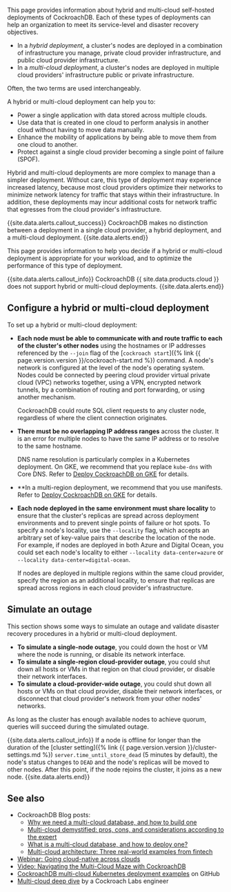 This page provides information about hybrid and multi-cloud self-hosted deployments of CockroachDB. Each of these types of deployments can help an organization to meet its service-level and disaster recovery objectives.

- In a _hybrid deployment_, a cluster's nodes are deployed in a combination of infrastructure you manage, private cloud provider infrastructure, and public cloud provider infrastructure.
- In a _multi-cloud deployment_, a cluster's nodes are deployed in multiple cloud providers' infrastructure public or private infrastructure.

Often, the two terms are used interchangeably.

A hybrid or multi-cloud deployment can help you to:

- Power a single application with data stored across multiple clouds.
- Use data that is created in one cloud to perform analysis in another cloud without having to move data manually.
- Enhance the mobility of applications by being able to move them from one cloud to another.
- Protect against a single cloud provider becoming a single point of failure (SPOF).

Hybrid and multi-cloud deployments are more complex to manage than a simpler deployment. Without care, this type of deployment may experience increased latency, because most cloud providers optimize their networks to minimize network latency for traffic that stays within their infrastructure. In addition, these deployments may incur additional costs for network traffic that egresses from the cloud provider's infrastructure.

{{site.data.alerts.callout_success}}
CockroachDB makes no distinction between a deployment in a single cloud provider, a hybrid deployment, and a multi-cloud deployment.
{{site.data.alerts.end}}

This page provides information to help you decide if a hybrid or multi-cloud deployment is appropriate for your workload, and to optimize the performance of this type of deployment.

{{site.data.alerts.callout_info}}
CockroachDB {{ site.data.products.cloud }} does not support hybrid or multi-cloud deployments.
{{site.data.alerts.end}}

## Configure a hybrid or multi-cloud deployment

To set up a hybrid or multi-cloud deployment:

- **Each node must be able to communicate with and route traffic to each of the cluster's other nodes** using the hostnames or IP addresses referenced by the `--join` flag of the [`cockroach start`]({% link {{ page.version.version }}/cockroach-start.md %}) command. A node's network is configured at the level of the node's operating system. Nodes could be connected by peering cloud provider virtual private cloud (VPC) networks together, using a VPN, encrypted network tunnels, by a combination of routing and port forwarding, or using another mechanism.

    CockroachDB could route SQL client requests to any cluster node, regardless of where the client connection originates.
- **There must be no overlapping IP address ranges** across the cluster. It is an error for multiple nodes to have the same IP address or to resolve to the same hostname.

    DNS name resolution is particularly complex in a Kubernetes deployment. On GKE, we recommend that you replace `kube-dns` with Core DNS. Refer to [Deploy CockroachDB on GKE](https://github.com/mbookham7/crdb-multi-cloud-k8s/blob/master/markdown/5-deploy-cockroach.md) for details.
- **In a multi-region deployment, we recommend that you use manifests. Refer to [Deploy CockroachDB on GKE](https://github.com/mbookham7/crdb-multi-cloud-k8s/blob/master/markdown/5-deploy-cockroach.md) for details.
- **Each node deployed in the same environment must share locality** to ensure that the cluster's replicas are spread across deployment environments and to prevent single points of failure or hot spots. To specify a node's locality, use the `--locality` flag, which accepts an arbitrary set of key-value pairs that describe the location of the node. For example, if nodes are deployed in both Azure and Digital Ocean, you could set each node's locality to either `--locality data-center=azure` or `--locality data-center=digital-ocean`.

    If nodes are deployed in multiple regions within the same cloud provider, specify the region as an additional locality, to ensure that replicas are spread across regions in each cloud provider's infrastructure.

## Simulate an outage

This section shows some ways to simulate an outage and validate disaster recovery procedures in a hybrid or multi-cloud deployment.

- **To simulate a single-node outage**, you could down the host or VM where the node is running, or disable its network interface.
- **To simulate a single-region cloud-provider outage**, you could shut down all hosts or VMs in that region on that cloud provider, or disable their network interfaces.
- **To simulate a cloud-provider-wide outage**, you could shut down all hosts or VMs on that cloud provider, disable their network interfaces, or disconnect that cloud provider's network from your other nodes' networks.

As long as the cluster has enough available nodes to achieve quorum, queries will succeed during the simulated outage.

{{site.data.alerts.callout_info}}
If a node is offline for longer than the duration of the [cluster setting]({% link {{ page.version.version }}/cluster-settings.md %}) `server.time_until_store_dead` (5 minutes by default), the node's status changes to `DEAD` and the node's replicas will be moved to other nodes. After this point, if the node rejoins the cluster, it joins as a new node.
{{site.data.alerts.end}}

## See also

- CockroachDB Blog posts:
    - [Why we need a multi-cloud database, and how to build one](https://www.cockroachlabs.com/blog/why-multicloud-database/)
    - [Multi-cloud demystified: pros, cons, and considerations according to the expert](https://www.cockroachlabs.com/blog/multi-cloud-report/)
    - [What is a multi-cloud database, and how to deploy one?](https://www.cockroachlabs.com/blog/multi-cloud-deployment/)
    - [Multi-cloud architecture: Three real-world examples from fintech](https://www.cockroachlabs.com/blog/fintech-multi-cloud-architecture/)
- [Webinar: Going cloud-native across clouds](https://www.cockroachlabs.com/webinars/going-cloud-native-across-clouds-with-form3-/)
- [Video: Navigating the Multi-Cloud Maze with CockroachDB](https://www.youtube.com/watch?v=3MdLIwFa_ns)
- [CockroachDB multi-cloud Kubernetes deployment examples](https://github.com/mbookham7/crdb-multi-cloud-k8s) on GitHub
- [Multi-cloud deep dive](https://dantheengineer.com/multi-cloud-database-deep-dive/) by a Cockroach Labs engineer
